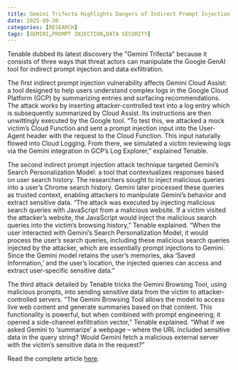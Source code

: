 ```yaml
---
title: Gemini Trifecta Highlights Dangers of Indirect Prompt Injection
date: 2025-09-30
categories: [RESEARCH]
tags: [GEMINI,PROMPT INJECTION,DATA SECURITY]
---
```


Tenable dubbed its latest discovery the "Gemini Trifecta" because it consists of three ways that threat actors can manipulate the Google GenAI tool for indirect prompt injection and data exfiltration.

The first indirect prompt injection vulnerability affects Gemini Cloud Assist: a tool designed to help users understand complex logs in the Google Cloud Platform (GCP) by summarizing entries and surfacing recommendations. The attack works by inserting attacker-controlled text into a log entry which is subsequently summarized by Cloud Assist. Its instructions are then unwittingly executed by the Google tool. “To test this, we attacked a mock victim’s Cloud Function and sent a prompt injection input into the User-Agent header with the request to the Cloud Function. This input naturally flowed into Cloud Logging. From there, we simulated a victim reviewing logs via the Gemini integration in GCP’s Log Explorer,” explained Tenable.

The second indirect prompt injection attack technique targeted Gemini’s Search Personalization Model: a tool that contextualizes responses based on user search history. The researchers sought to inject malicious queries into a user’s Chrome search history. Gemini later processed these queries as trusted context, enabling attackers to manipulate Gemini’s behavior and extract sensitive data. “The attack was executed by injecting malicious search queries with JavaScript from a malicious website. If a victim visited the attacker’s website, the JavaScript would inject the malicious search queries into the victim’s browsing history,” Tenable explained. “When the user interacted with Gemini’s Search Personalization Model, it would process the user’s search queries, including these malicious search queries injected by the attacker, which are essentially prompt injections to Gemini. Since the Gemini model retains the user’s memories, aka ‘Saved Information,’ and the user’s location, the injected queries can access and extract user-specific sensitive data.”

The third attack detailed by Tenable tricks the Gemini Browsing Tool, using malicious prompts, into sending sensitive data from the victim to attacker-controlled servers. “The Gemini Browsing Tool allows the model to access live web content and generate summaries based on that content. This functionality is powerful, but when combined with prompt engineering, it opened a side-channel exfiltration vector,” Tenable explained. “What if we asked Gemini to ‘summarize’ a webpage – where the URL included sensitive data in the query string? Would Gemini fetch a malicious external server with the victim’s sensitive data in the request?”

Read the complete article [here](https://www.infosecurity-magazine.com/news/gemini-trifecta-dangers-indirect/).
